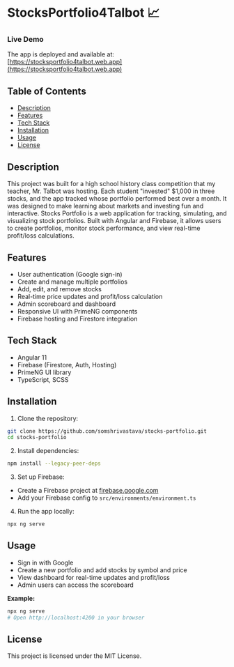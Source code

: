# StocksPortfolio4Talbot 📈

### Live Demo

The app is deployed and available at: [https://stocksportfolio4talbot.web.app](https://stocksportfolio4talbot.web.app)

## Table of Contents

- [Description](#description)
- [Features](#features)
- [Tech Stack](#tech-stack)
- [Installation](#installation)
- [Usage](#usage)
- [License](#license)

## Description

This project was built for a high school history class competition that my teacher, Mr. Talbot was hosting. Each student "invested" $1,000 in three stocks, and the app tracked whose portfolio performed best over a month. It was designed to make learning about markets and investing fun and interactive. Stocks Portfolio is a web application for tracking, simulating, and visualizing stock portfolios. Built with Angular and Firebase, it allows users to create portfolios, monitor stock performance, and view real-time profit/loss calculations.

## Features

- User authentication (Google sign-in)
- Create and manage multiple portfolios
- Add, edit, and remove stocks
- Real-time price updates and profit/loss calculation
- Admin scoreboard and dashboard
- Responsive UI with PrimeNG components
- Firebase hosting and Firestore integration

## Tech Stack

- Angular 11
- Firebase (Firestore, Auth, Hosting)
- PrimeNG UI library
- TypeScript, SCSS

## Installation

1. Clone the repository:

```sh
git clone https://github.com/somshrivastava/stocks-portfolio.git
cd stocks-portfolio
```

2. Install dependencies:

```sh
npm install --legacy-peer-deps
```

3. Set up Firebase:

- Create a Firebase project at [firebase.google.com](https://firebase.google.com/)
- Add your Firebase config to `src/environments/environment.ts`

4. Run the app locally:

```sh
npx ng serve
```

## Usage

- Sign in with Google
- Create a new portfolio and add stocks by symbol and price
- View dashboard for real-time updates and profit/loss
- Admin users can access the scoreboard

**Example:**

```sh
npx ng serve
# Open http://localhost:4200 in your browser
```

## License

This project is licensed under the MIT License.
